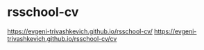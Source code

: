 # rsschool-cv
https://evgeni-trivashkevich.github.io/rsschool-cv/
https://evgeni-trivashkevich.github.io/rsschool-cv/cv
